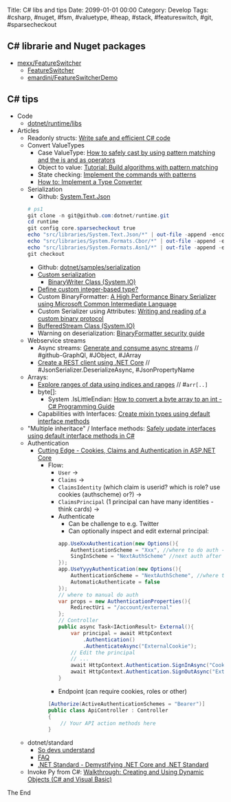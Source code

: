 Title:  C# libs and tips
Date: 2099-01-01 00:00
Category: Develop
Tags: #csharp, #nuget, #fsm, #valuetype, #heap, #stack, #featureswitch, #git, #sparsecheckout

## C# librarie and Nuget packages

* [mexx/FeatureSwitcher](https://github.com/mexx/FeatureSwitcher)
    * [FeatureSwitcher](https://slides.com/mexx/featureswitcher#/)
    * [emardini/FeatureSwitcherDemo](https://github.com/emardini/FeatureSwitcherDemo)

## C# tips

* Code
    * [dotnet/runtime/libs](https://github.com/dotnet/runtime/tree/main/src/libraries)
* Articles
    * Readonly structs: [Write safe and efficient C# code](https://docs.microsoft.com/en-us/dotnet/csharp/write-safe-efficient-code#conclusions)
    * Convert ValueTypes
        * Case ValueType: [How to safely cast by using pattern matching and the is and as operators](https://docs.microsoft.com/en-us/dotnet/csharp/how-to/safely-cast-using-pattern-matching-is-and-as-operators)
        * Object to value: [Tutorial: Build algorithms with pattern matching](https://docs.microsoft.com/en-us/dotnet/csharp/tutorials/pattern-matching#implement-the-basic-toll-calculations)
        * State checking: [Implement the commands with patterns](https://docs.microsoft.com/en-us/dotnet/csharp/tutorials/exploration/patterns-objects#implement-the-commands-with-patterns)
        * [How to: Implement a Type Converter](https://docs.microsoft.com/en-us/previous-versions/visualstudio/visual-studio-2013/ayybcxe5(v=vs.120))
    * Serialization
        * Github: [System.Text.Json](https://github.com/dotnet/runtime/tree/main/src/libraries/System.Text.Json/src)  
        ```ps1
        # ps1
        git clone -n git@github.com:dotnet/runtime.git
        cd runtime
        git config core.sparsecheckout true
        echo "src/libraries/System.Text.Json/*" | out-file -append -encoding ascii .git/info/sparse-checkout
        echo "src/libraries/System.Formats.Cbor/*" | out-file -append -encoding ascii .git/info/sparse-checkout
        echo "src/libraries/System.Formats.Asn1/*" | out-file -append -encoding ascii .git/info/sparse-checkout
        git checkout
        ```
        * Github: [dotnet/samples/serialization](https://github.com/dotnet/samples/tree/main/csharp/serialization)
        * [Custom serialization](https://docs.microsoft.com/en-us/dotnet/standard/serialization/custom-serialization)
            * [BinaryWriter Class (System.IO)](https://docs.microsoft.com/en-us/dotnet/api/system.io.binarywriter?view=net-5.0#examples)
        * [Define custom integer-based type?](https://stackoverflow.com/questions/7615113/define-custom-integer-based-type)
        * Custom BinaryFormatter: [A High Performance Binary Serializer using Microsoft Common Intermediate Language](https://www.codeproject.com/articles/151946/a-high-performance-binary-serializer-using-microso)
        * Custom Serializer using Attributes: [Writing and reading of a custom binary protocol](https://codereview.stackexchange.com/questions/44625/writing-and-reading-of-a-custom-binary-protocol)
        * [BufferedStream Class (System.IO)](https://docs.microsoft.com/en-us/dotnet/api/system.io.bufferedstream?view=net-5.0#examples)
        * Warning on deserialization: [BinaryFormatter security guide](https://docs.microsoft.com/en-us/dotnet/standard/serialization/binaryformatter-security-guide)
    * Webservice streams
        * Async streams: [Generate and consume async streams](https://docs.microsoft.com/en-us/dotnet/csharp/tutorials/generate-consume-asynchronous-stream#async-streams-provide-a-better-way) // #github-GraphQl, #JObject, #JArray
        * [Create a REST client using .NET Core](https://docs.microsoft.com/en-us/dotnet/csharp/tutorials/console-webapiclient) // #JsonSerializer.DeserializeAsync, #JsonPropertyName
    * Arrays: 
        * [Explore ranges of data using indices and ranges](https://docs.microsoft.com/en-us/dotnet/csharp/tutorials/ranges-indexes) // #`arr[..]`
        * byte[]:
            * System .IsLittleEndian: [How to convert a byte array to an int - C# Programming Guide](https://docs.microsoft.com/en-us/dotnet/csharp/programming-guide/types/how-to-convert-a-byte-array-to-an-int)
        * Capabilities with Interfaces: [Create mixin types using default interface methods](https://docs.microsoft.com/en-us/dotnet/csharp/tutorials/mixins-with-default-interface-methods#mix-and-match-capabilities)
    * "Multiple inheritace" / Interface methods: [Safely update interfaces using default interface methods in C#](https://docs.microsoft.com/en-us/dotnet/csharp/tutorials/default-interface-methods-versions)
    * Authentication
        * [Cutting Edge - Cookies, Claims and Authentication in ASP.NET Core](https://docs.microsoft.com/en-us/archive/msdn-magazine/2017/september/cutting-edge-cookies-claims-and-authentication-in-asp-net-core)
            * Flow:
                * `User` -> 
                * `Claims` -> 
                * `ClaimsIdentity` (which claim is userid? which is role? use cookies (authscheme) or?) -> 
                * `ClaimsPrincipal` (1 principal can have many identities - think cards) -> 
                * Authenticate
                    * Can be challenge to e.g. Twitter
                    * Can optionally inspect and edit external principal: 
                    ```csharp
                    app.UseXxxAuthentication(new Options(){
                        AuthenticationScheme = "Xxx", //where to do auth - e.g. Twitter
                        SingInScheme = "NextAuthScheme" //next auth after twitter
                    });
                    app.UseYyyyAuthentication(new Options(){
                        AuthenticationScheme = "NextAuthScheme", //where to do auth - e.g. cookie from Twitter
                        AutomaticAuthenticate = false
                    });
                    // where to manual do auth
                    var props = new AuthenticationProperties(){
                        RedirectUri = "/account/external"  
                    };
                    // Controller
                    public async Task<IActionResult> External(){
                        var principal = await HttpContext
                            .Authentication()
                            .AuthenticateAsync("ExternalCookie");
                        // Edit the principal
                        // ...
                        await HttpContext.Authentication.SignInAsync("Cookies", principal);
                        await HttpContext.Authentication.SignOutAsync("ExternalCookie "); // remove temp twitter cookie
                    }
                    ```
                * Endpoint (can require cookies, roles or other)  
                ```csharp
                [Authorize(ActiveAuthenticationSchemes = "Bearer")]
                public class ApiController : Controller
                {
                    // Your API action methods here
                }
                ```
    * dotnet/standard
        * [So devs understand](https://github.com/dotnet/standard/blob/master/docs/metaphor.md)
        * [FAQ](https://github.com/dotnet/standard/blob/master/docs/faq.md)
        * [.NET Standard - Demystifying .NET Core and .NET Standard](https://docs.microsoft.com/en-us/archive/msdn-magazine/2017/september/net-standard-demystifying-net-core-and-net-standard)
    * Invoke Py from C#: [Walkthrough: Creating and Using Dynamic Objects (C# and Visual Basic)](https://docs.microsoft.com/en-us/dotnet/csharp/programming-guide/types/walkthrough-creating-and-using-dynamic-objects)

The End